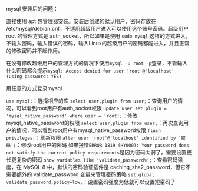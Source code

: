 mysql 安装后的问题：

直接使用 apt 包管理器安装。安装后创建的默认用户、密码存放在 /etc/mysql/debian.cnf，不适用超级用户进入可以使用这个账号密码。超级用户 root 的管理方式是 auth_socket，所以如果是使用 `sudo mysql` 这样的方式进入，不输入密码，输入错误的密码，输入Linux的超级用户的密码都能进入，并且正常的修改密码并不起作用。

在没有修改超级用户的管理方式的情况下使用`mysql -u root -p`登录，不管输入什么密码都会提示`mysql: Access denied for user 'root'@'localhost' (using password: YES)`

用任意的方式登录mysql

`use mysql;`：选择相应的库
`select user,plugin from user;`：查询用户的情况，可以看到root用户有auth_socket权限
`update user set plugin = 'mysql_native_password' where user = 'root';`：修改mysql_native_password的权限
`select user,plugin from user;`：再次查询用户的情况，可以看到root用户有mysql_native_password权限
`flush privileges;`：刷新权限
`alter user 'root'@'localhost' identified by '密码';`：修改root用户的密码
如果报错`ERROR 1819 (HY000): Your password does not satisfy the current policy requirements`是因为密码太弱了，需要设置更长更复杂的密码
`show variables like 'validate_password%';`：查看密码强度，在 MySQL 8 中，默认的密码验证插件是 caching_sha2_password，但它不需要额外的 validate_password 变量来管理密码策略
`set global validate_password.policy=low;`：设置密码强度为低就可以设置短密码了
